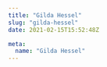 ```yaml
---
title: "Gilda Hessel"
slug: "gilda-hessel"
date: 2021-02-15T15:52:48Z

meta:
  name: "Gilda Hessel"
---
```


